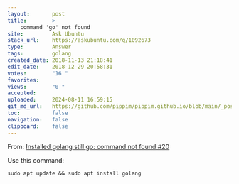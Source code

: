 ```yaml
---
layout:       post
title:        >
    command 'go' not found
site:         Ask Ubuntu
stack_url:    https://askubuntu.com/q/1092673
type:         Answer
tags:         golang
created_date: 2018-11-13 21:18:41
edit_date:    2018-12-29 20:58:31
votes:        "16 "
favorites:    
views:        "0 "
accepted:     
uploaded:     2024-08-11 16:59:15
git_md_url:   https://github.com/pippim/pippim.github.io/blob/main/_posts/2018/2018-11-13-command-_go_-not-found.md
toc:          false
navigation:   false
clipboard:    false
---
```


From: [Installed golang still go: command not found #20][1]

Use this command:

``` 
sudo apt update && sudo apt install golang
```


  [1]: https://github.com/tiagorlampert/CHAOS/issues/20
